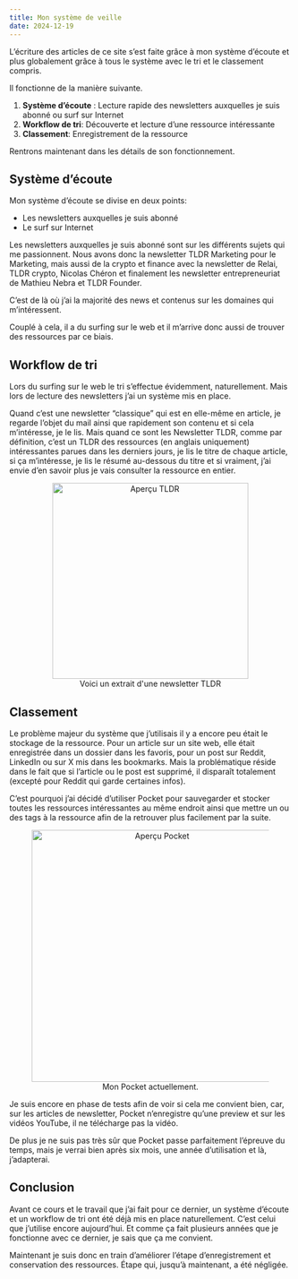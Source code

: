 ```yaml
---
title: Mon système de veille
date: 2024-12-19
---
```


L’écriture des articles de ce site s’est faite grâce à mon système d’écoute et plus globalement grâce à tous le système avec le tri et le classement compris.

Il fonctionne de la manière suivante.

1. **Système d’écoute** : Lecture rapide des newsletters auxquelles je suis abonné ou surf sur Internet
2. **Workflow de tri**: Découverte et lecture d’une ressource intéressante
3. **Classement**: Enregistrement de la ressource

Rentrons maintenant dans les détails de son fonctionnement.

## Système d’écoute

Mon système d’écoute se divise en deux points:

- Les newsletters auxquelles je suis abonné
- Le surf sur Internet

Les newsletters auxquelles je suis abonné sont sur les différents sujets qui me passionnent. Nous avons donc la newsletter TLDR Marketing pour le Marketing, mais aussi de la crypto et finance avec la newsletter de Relai, TLDR crypto, Nicolas Chéron et finalement les newsletter entrepreneuriat de Mathieu Nebra et TLDR Founder.

C’est de là où j’ai la majorité des news et contenus sur les domaines qui m’intéressent.

Couplé à cela, il a du surfing sur le web et il m’arrive donc aussi de trouver des ressources par ce biais.

## Workflow de tri

Lors du surfing sur le web le tri s’effectue évidemment, naturellement. Mais lors de lecture des newsletters j’ai un système mis en place.

Quand c’est une newsletter “classique” qui est en elle-même en article, je regarde l’objet du mail ainsi que rapidement son contenu et si cela m’intéresse, je le lis. Mais quand ce sont les Newsletter TLDR, comme par définition, c’est un TLDR des ressources (en anglais uniquement) intéressantes parues dans les derniers jours, je lis le titre de chaque article, si ça m’intéresse, je lis le résumé au-dessous du titre et si vraiment, j’ai envie d’en savoir plus je vais consulter la ressource en entier.

<figure style="text-align: center;">
    <img src="articles/images/TLDR-ex.png" alt="Aperçu TLDR" style="width: 350px; height: auto;" />
    <figcaption>Voici un extrait d'une newsletter TLDR</figcaption>
</figure>



## Classement

Le problème majeur du système que j’utilisais il y a encore peu était le stockage de la ressource. Pour un article sur un site web, elle était enregistrée dans un dossier dans les favoris, pour un post sur Reddit, LinkedIn ou sur X mis dans les bookmarks. Mais la problématique réside dans le fait que si l’article ou le post est supprimé, il disparaît totalement (excepté pour Reddit qui garde certaines infos).

C’est pourquoi j’ai décidé d’utiliser Pocket pour sauvegarder et stocker toutes les ressources intéressantes au même endroit ainsi que mettre un ou des tags à la ressource afin de la retrouver plus facilement par la suite. 

<figure style="text-align: center;">
    <img src="/articles/images/pocket.png" alt="Aperçu Pocket" style="width: 450px; height: auto;" />
    <figcaption>Mon Pocket actuellement.</figcaption>
</figure>

Je suis encore en phase de tests afin de voir si cela me convient bien, car, sur les articles de newsletter, Pocket n’enregistre qu’une preview et sur les vidéos YouTube, il ne télécharge pas la vidéo.

De plus je ne suis pas très sûr que Pocket passe parfaitement l’épreuve du temps, mais je verrai bien après six mois, une année d’utilisation et là, j’adapterai.

## Conclusion

Avant ce cours et le travail que j’ai fait pour ce dernier, un système d’écoute et un workflow de tri ont été déjà mis en place naturellement. C’est celui que j’utilise encore aujourd’hui. Et comme ça fait plusieurs années que je fonctionne avec ce dernier, je sais que ça me convient.

Maintenant je suis donc en train d’améliorer l’étape d’enregistrement et conservation des ressources. Étape qui, jusqu’à maintenant, a été négligée.